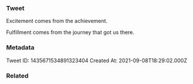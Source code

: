 ### Tweet
Excitement comes from the achievement.

Fulfillment comes from the journey that got us there.

### Metadata
Tweet ID: 1435671534891323404
Created At: 2021-09-08T18:29:02.000Z

### Related

